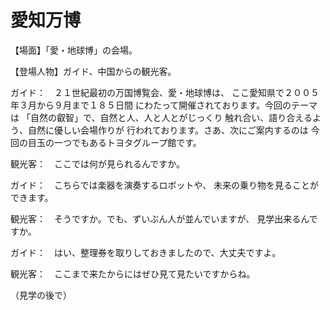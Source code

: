 # 愛知万博

【場面】「愛・地球博」の会場。

【登場人物】ガイド、中国からの観光客。

ガイド：　２１世紀最初の万国博覧会、愛・地球博は、
ここ愛知県で２００５年３月から９月まで１８５日間
にわたって開催されております。今回のテーマは
「自然の叡智」で、自然と人、人と人とがじっくり
触れ合い、語り合えるよう、自然に優しい会場作りが
行われております。さあ、次にご案内するのは
今回の目玉の一つでもあるトヨタグループ館です。

観光客：　ここでは何が見られるんですか。

ガイド：　こちらでは楽器を演奏するロボットや、
未来の乗り物を見ることができます。

観光客：　そうですか。でも、ずいぶん人が並んでいますが、
見学出来るんですか。

ガイド：　はい、整理券を取りしておきましたので、大丈夫ですよ。

観光客：　ここまで来たからにはぜひ見て見たいですからね。

（見学の後で）
